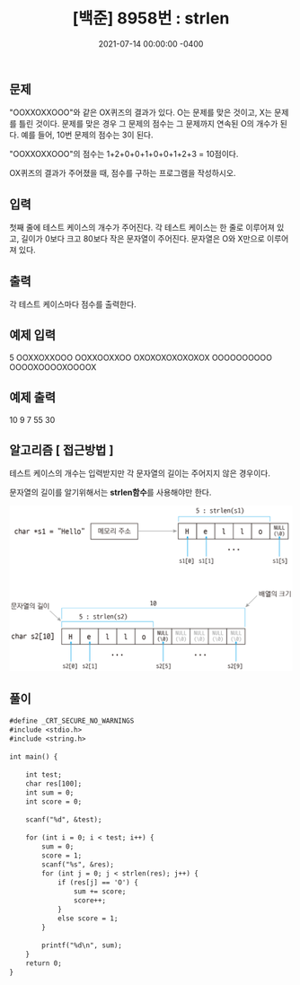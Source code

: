 ﻿---
title: "[백준] 8958번 : strlen"
date: 2021-07-14 00:00:00 -0400
categories: 
  - Algorithm
tags:
  - 백준
  - 알고리즘
  - 단계별 풀어보기
---

## 문제

"OOXXOXXOOO"와 같은 OX퀴즈의 결과가 있다. O는 문제를 맞은 것이고, X는 문제를 틀린 것이다. 문제를 맞은 경우 그 문제의 점수는 그 문제까지 연속된 O의 개수가 된다. 예를 들어, 10번 문제의 점수는 3이 된다.

"OOXXOXXOOO"의 점수는 1+2+0+0+1+0+0+1+2+3 = 10점이다.

OX퀴즈의 결과가 주어졌을 때, 점수를 구하는 프로그램을 작성하시오.


## 입력

첫째 줄에 테스트 케이스의 개수가 주어진다. 각 테스트 케이스는 한 줄로 이루어져 있고, 길이가 0보다 크고 80보다 작은 문자열이 주어진다. 문자열은 O와 X만으로 이루어져 있다.

## 출력

각 테스트 케이스마다 점수를 출력한다.

## 예제 입력 
5
OOXXOXXOOO
OOXXOOXXOO
OXOXOXOXOXOXOX
OOOOOOOOOO
OOOOXOOOOXOOOOX

## 예제 출력

10
9
7
55
30

## 알고리즘 [ 접근방법 ]
테스트 케이스의 개수는 입력받지만 각 문자열의 길이는 주어지지 않은 경우이다.

 문자열의 길이를 알기위해서는 **strlen함수**를 사용해야만 한다.

![enter image description here](https://github.com/idkim97/idkim97.github.io/blob/master/img/strlen.png?raw=true)

## 풀이

    #define _CRT_SECURE_NO_WARNINGS
    #include <stdio.h>
    #include <string.h>
    
    int main() {
    
    	int test;
    	char res[100];
    	int sum = 0;
    	int score = 0;
    
    	scanf("%d", &test);
    
    	for (int i = 0; i < test; i++) {
    		sum = 0;
    		score = 1;
    		scanf("%s", &res);
    		for (int j = 0; j < strlen(res); j++) {
    			if (res[j] == 'O') {
    				sum += score;
    				score++;
    			}
    			else score = 1;
    		}
    
    		printf("%d\n", sum);
    	}
    	return 0;
    }


